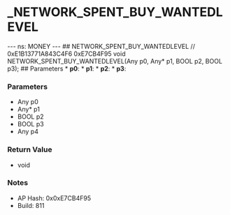 # _NETWORK_SPENT_BUY_WANTEDLEVEL

--- ns: MONEY --- ## NETWORK_SPENT_BUY_WANTEDLEVEL  // 0xE1B13771A843C4F6 0xE7CB4F95 void NETWORK_SPENT_BUY_WANTEDLEVEL(Any p0, Any* p1, BOOL p2, BOOL p3);   ## Parameters * **p0**: * **p1**: * **p2**: * **p3**:

### Parameters
* Any p0
* Any* p1
* BOOL p2
* BOOL p3
* Any p4

### Return Value
* void

### Notes
* AP Hash: 0x0xE7CB4F95
* Build: 811

